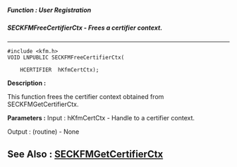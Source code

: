 ##### Function : User Registration
##### SECKFMFreeCertifierCtx - Frees a certifier context.
---
```
#include <kfm.h>
VOID LNPUBLIC SECKFMFreeCertifierCtx(

	HCERTIFIER  hKfmCertCtx);
```
**Description :**

This function frees the certifier context obtained from SECKFMGetCertifierCtx.

**Parameters :**
Input :
hKfmCertCtx  -  Handle to a certifier context.

Output :
(routine)  -  None



**See Also :**
[SECKFMGetCertifierCtx](/domino-c-api-docs/reference/Func/SECKFMGetCertifierCtx)
---
